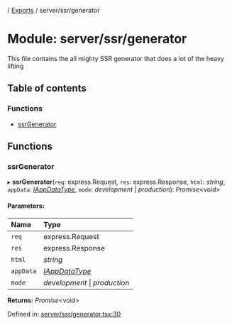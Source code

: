 [](../README.md) / [Exports](../modules.md) / server/ssr/generator

# Module: server/ssr/generator

This file contains the all mighty SSR generator
that does a lot of the heavy lifting

## Table of contents

### Functions

- [ssrGenerator](server_ssr_generator.md#ssrgenerator)

## Functions

### ssrGenerator

▸ **ssrGenerator**(`req`: express.Request, `res`: express.Response, `html`: *string*, `appData`: [*IAppDataType*](../interfaces/server.iappdatatype.md), `mode`: *development* \| *production*): *Promise*<void\>

#### Parameters:

Name | Type |
:------ | :------ |
`req` | express.Request |
`res` | express.Response |
`html` | *string* |
`appData` | [*IAppDataType*](../interfaces/server.iappdatatype.md) |
`mode` | *development* \| *production* |

**Returns:** *Promise*<void\>

Defined in: [server/ssr/generator.tsx:30](https://github.com/onzag/itemize/blob/55e63f2c/server/ssr/generator.tsx#L30)
